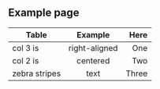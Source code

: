 ## Example page

| Table         | Example       | Here  |
| ------------- |:-------------:| -----:|
| col 3 is      | right-aligned | One   |
| col 2 is      | centered      |   Two |
| zebra stripes | text          | Three |
